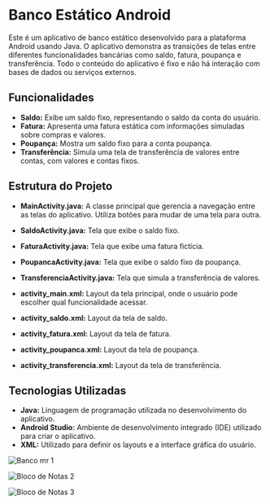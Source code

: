 # Banco Estático Android

Este é um aplicativo de banco estático desenvolvido para a plataforma Android usando Java. O aplicativo demonstra as transições de telas entre diferentes funcionalidades bancárias como saldo, fatura, poupança e transferência. Todo o conteúdo do aplicativo é fixo e não há interação com bases de dados ou serviços externos.

## Funcionalidades

- **Saldo:** Exibe um saldo fixo, representando o saldo da conta do usuário.
- **Fatura:** Apresenta uma fatura estática com informações simuladas sobre compras e valores.
- **Poupança:** Mostra um saldo fixo para a conta poupança.
- **Transferência:** Simula uma tela de transferência de valores entre contas, com valores e contas fixos.

## Estrutura do Projeto

- **MainActivity.java:** A classe principal que gerencia a navegação entre as telas do aplicativo. Utiliza botões para mudar de uma tela para outra.
- **SaldoActivity.java:** Tela que exibe o saldo fixo.
- **FaturaActivity.java:** Tela que exibe uma fatura fictícia.
- **PoupancaActivity.java:** Tela que exibe o saldo fixo da poupança.
- **TransferenciaActivity.java:** Tela que simula a transferência de valores.

- **activity_main.xml:** Layout da tela principal, onde o usuário pode escolher qual funcionalidade acessar.
- **activity_saldo.xml:** Layout da tela de saldo.
- **activity_fatura.xml:** Layout da tela de fatura.
- **activity_poupanca.xml:** Layout da tela de poupança.
- **activity_transferencia.xml:** Layout da tela de transferência.

## Tecnologias Utilizadas

- **Java:** Linguagem de programação utilizada no desenvolvimento do aplicativo.
- **Android Studio:** Ambiente de desenvolvimento integrado (IDE) utilizado para criar o aplicativo.
- **XML:** Utilizado para definir os layouts e a interface gráfica do usuário.


![Banco mr 1](https://github.com/user-attachments/assets/69330693-7aeb-4ae3-a890-5bd1dc3364a1)


![Bloco de Notas 2](https://github.com/user-attachments/assets/92bd1c68-5ce5-40a7-be71-e022356d2304)



![Bloco de Notas 3](https://github.com/user-attachments/assets/6f4b7396-fdb2-4a4b-a9bc-2c4aa4c8c512)
